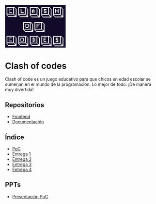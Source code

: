 <img src="https://github.com/matiasbian/clash-of-code-doc/blob/main/images/poc/logo-text.png" alt="drawing" width="200"/>

# Clash of codes
Clash of code es un juego educativo para que chicos en edad escolar se sumerjan en el mundo de la programación. 
Lo mejor de todo: ¡De manera muy divertida!

## Repositorios
* [Frontend](https://github.com/matiasbian/clash-of-code-game)
* [Documentación](https://github.com/matiasbian/clash-of-code-doc)


## Índice
* [PoC](https://github.com/matiasbian/clash-of-code-doc/wiki/PoC)
* [Entrega 1](https://github.com/matiasbian/clash-of-code-doc/wiki/Checkpoint-1)
* [Entrega 2](https://github.com/matiasbian/clash-of-code-doc/wiki/Checkpoint-2)
* [Entrega 3](https://github.com/matiasbian/clash-of-code-doc/wiki/Checkpoint-3)
* [Entrega 4](https://github.com/matiasbian/clash-of-code-doc/wiki/Checkpoint-4)

## PPTs
* [Presentación PoC](https://docs.google.com/presentation/d/1W9KqyzaQV3IhY8WvD9tc7er3oKfapryAXx5teD0i3-w/edit?usp=sharing)
